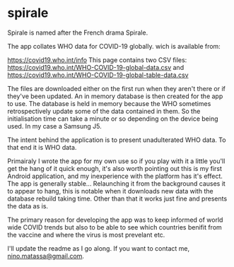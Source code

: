 # spirale
Spirale is named after the French drama Spirale.

The app collates WHO data for COVID-19 globally.
wich is available from: 

https://covid19.who.int/info 
This page contains two CSV files:
https://covid19.who.int/WHO-COVID-19-global-data.csv and 
https://covid19.who.int/WHO-COVID-19-global-table-data.csv

The files are downloaded either on the first run when they aren't there or if they've been updated. An in memory database is then created for the app to use.
The database is held in memory because the WHO sometimes retrospectively update some of the data contained in them. So the initialisation time can take a minute
or so depending on the device being used. In my case a Samsung J5.

The intent behind the application is to present unadulterated WHO data. To that end it is WHO data.

Primairaly I wrote the app for my own use so if you play with it a little you'll get the hang of it quick enough, it's also worth pointing out this is my first
Android application, and my inexperience with the platform has it's effect. The app is generally stable... Relaunching it from the background causes it to
appear to hang, this is notable when it downloads new data with the database rebuild taking time. Other than that it works just fine and presents the data as is.

The primary reason for developing the app was to keep informed of world wide COVID trends but also to be able to see which countries benifit from the vaccine
and where the virus is most prevelant etc.

I'll update the readme as I go along. If you want to contact me, nino.matassa@gmail.com.
